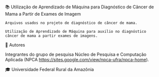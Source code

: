 📚 Utilização de Aprendizado de Máquina para Diagnóstico de Câncer de Mama a Partir de Exames de Imagem

    Arquivos usados no projeto de diagnóstico de câncer de mama.

    Utilização de Aprendizado de Máquina para auxilio no diagnóstico câncer de mama a partir exames de imagens.

📌 Autores

Integrantes do grupo de pesquisa Núcleo de Pesquisa e Computação Aplicada (NPCA https://sites.google.com/view/npca-ufra/npca-home).

🎓 Universidade Federal Rural da Amazônia